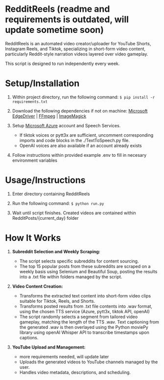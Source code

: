 # RedditReels (readme and requirements is outdated, will update sometime soon)

RedditReels is an automated video creator/uploader for YouTube Shorts, Instagram Reels, and Tiktok, specializing in short-form video content, particularly Reddit-style narration videos layered over video gameplay. 

This script is designed to run independently every week.

# Setup/Installation

1. Within project directory, run the following command: ```$ pip install -r requirements.txt```
   
2. Download the following dependencies if not on machine: [Microsoft EdgeDriver](https://developer.microsoft.com/en-us/microsoft-edge/tools/webdriver/?form=MA13LH) | [FFmpeg](https://ffmpeg.org/download.html) | [ImageMagick](https://imagemagick.org/script/download.php)
   
3. Setup [Microsoft Azure](https://azure.microsoft.com/en-us/products/ai-services/text-to-speech) account and Speech Services. 
   - If tiktok voices or pytt3x are sufficient, uncomment corresponding imports and code blocks in the ./TextToSpeech.py file.
   - OpenAI voices are also available if an account already exists
   
4. Follow instructions within provided example .env to fill in necesary environment variables

# Usage/Instructions

1. Enter directory containing RedditReels
   
2. Run the following command: ```$ python run.py```
   
3. Wait until script finishes. Created videos are contained within RedditPosts/{current_day} folder
   
# How It Works

1. **Subreddit Selection and Weekly Scraping:**
   - The script selects specific subreddits for content sourcing.
   - The top 15 popular posts from these subreddits are scraped on a weekly basis using Selenium and Beautiful Soup, posting the results into a .txt file within folders managed by the script. 

2. **Video Content Creation:**
   - Transforms the extracted text content into short-form video clips suitable for Tiktok, Reels, and Shorts.
   - Transforms posted results from .txt file contents into .wav format, using the chosen TTS service (Azure, pytt3x, tiktok API, openAI)
   - The script randomly selects a segment from tailored video gameplay, matching the length of the TTS .wav. Text captioning from the generated .wav is then overlayed using the Python moviePy library using openAI Whisper API to transcribe timestamps upon captions.

3. **YouTube Upload and Management:**
   - more requirements needed, will update later
   - Uploads the generated videos to YouTube channels managed by the user.
   - Handles video metadata, descriptions, and scheduling.
